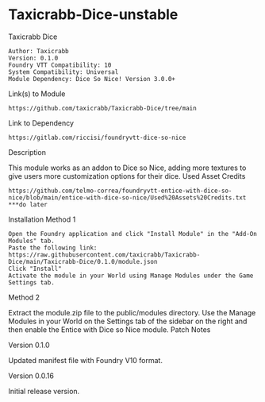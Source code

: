 # Taxicrabb-Dice-unstable
Taxicrabb Dice

    Author: Taxicrabb
    Version: 0.1.0
    Foundry VTT Compatibility: 10
    System Compatibility: Universal
    Module Dependency: Dice So Nice! Version 3.0.0+

Link(s) to Module

    https://github.com/taxicrabb/Taxicrabb-Dice/tree/main

Link to Dependency

    https://gitlab.com/riccisi/foundryvtt-dice-so-nice

Description

This module works as an addon to Dice so Nice, adding more textures to give users more customization options for their dice.
Used Asset Credits

    https://github.com/telmo-correa/foundryvtt-entice-with-dice-so-nice/blob/main/entice-with-dice-so-nice/Used%20Assets%20Credits.txt ***do later

Installation
Method 1

    Open the Foundry application and click "Install Module" in the "Add-On Modules" tab.
    Paste the following link: https://raw.githubusercontent.com/taxicrabb/Taxicrabb-Dice/main/Taxicrabb-Dice/0.1.0/module.json
    Click "Install"
    Activate the module in your World using Manage Modules under the Game Settings tab.

Method 2

Extract the module.zip file to the public/modules directory. Use the Manage Modules in your World on the Settings tab of the sidebar on the right and then enable the Entice with Dice so Nice module.
Patch Notes

Version 0.1.0

Updated manifest file with Foundry V10 format.

Version 0.0.16

Initial release version.
